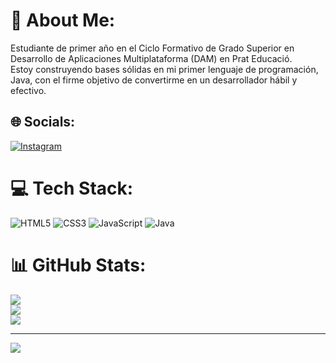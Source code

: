 # 💫 About Me:
Estudiante de primer año en el Ciclo Formativo de Grado Superior en Desarrollo de Aplicaciones Multiplataforma (DAM) en Prat Educació. <br>Estoy construyendo bases sólidas en mi primer lenguaje de programación, Java, con el firme objetivo de convertirme en un desarrollador hábil y efectivo.


## 🌐 Socials:
[![Instagram](https://img.shields.io/badge/Instagram-%23E4405F.svg?logo=Instagram&logoColor=white)](https://instagram.com/cristo.ge) 

# 💻 Tech Stack:
![HTML5](https://img.shields.io/badge/html5-%23E34F26.svg?style=for-the-badge&logo=html5&logoColor=white) ![CSS3](https://img.shields.io/badge/css3-%231572B6.svg?style=for-the-badge&logo=css3&logoColor=white) ![JavaScript](https://img.shields.io/badge/javascript-%23323330.svg?style=for-the-badge&logo=javascript&logoColor=%23F7DF1E) ![Java](https://img.shields.io/badge/java-%23ED8B00.svg?style=for-the-badge&logo=openjdk&logoColor=white)
# 📊 GitHub Stats:
![](https://github-readme-stats.vercel.app/api?username=cristoge&theme=omni&hide_border=false&include_all_commits=false&count_private=false)<br/>
![](https://github-readme-streak-stats.herokuapp.com/?user=cristoge&theme=omni&hide_border=false)<br/>
![](https://github-readme-stats.vercel.app/api/top-langs/?username=cristoge&theme=omni&hide_border=false&include_all_commits=false&count_private=false&layout=compact)

---
[![](https://visitcount.itsvg.in/api?id=cristoge&icon=7&color=11)](https://visitcount.itsvg.in)

<!-- Proudly created with GPRM ( https://gprm.itsvg.in ) -->

